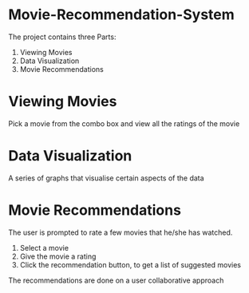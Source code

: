 # Movie-Recommendation-System

The project contains three Parts:
1. Viewing Movies
2. Data Visualization
3. Movie Recommendations

# Viewing Movies

Pick a movie from the combo box and view all the ratings of the movie

# Data Visualization

A series of graphs that visualise certain aspects of the data


# Movie Recommendations

The user is prompted to rate a few movies that he/she has watched.

1. Select a movie
2. Give the movie a rating
3. Click the recommendation button, to get a list of suggested movies

The recommendations are done on a user collaborative approach
